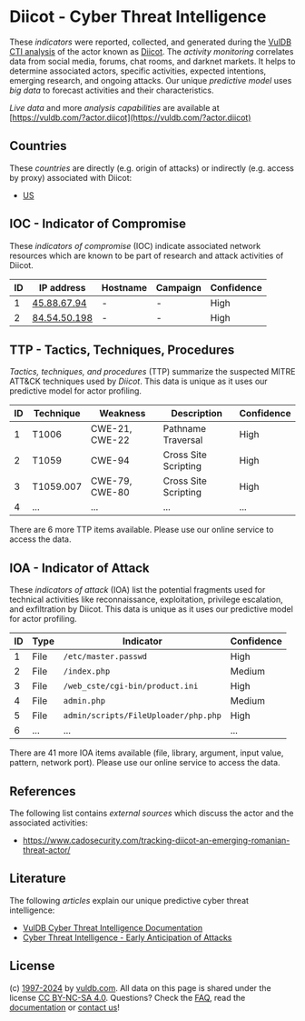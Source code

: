 # Diicot - Cyber Threat Intelligence

These _indicators_ were reported, collected, and generated during the [VulDB CTI analysis](https://vuldb.com/?kb.cti) of the actor known as [Diicot](https://vuldb.com/?actor.diicot). The _activity monitoring_ correlates data from social media, forums, chat rooms, and darknet markets. It helps to determine associated actors, specific activities, expected intentions, emerging research, and ongoing attacks. Our unique _predictive model_ uses _big data_ to forecast activities and their characteristics.

_Live data_ and more _analysis capabilities_ are available at [https://vuldb.com/?actor.diicot](https://vuldb.com/?actor.diicot)

## Countries

These _countries_ are directly (e.g. origin of attacks) or indirectly (e.g. access by proxy) associated with Diicot:

* [US](https://vuldb.com/?country.us)

## IOC - Indicator of Compromise

These _indicators of compromise_ (IOC) indicate associated network resources which are known to be part of research and attack activities of Diicot.

ID | IP address | Hostname | Campaign | Confidence
-- | ---------- | -------- | -------- | ----------
1 | [45.88.67.94](https://vuldb.com/?ip.45.88.67.94) | - | - | High
2 | [84.54.50.198](https://vuldb.com/?ip.84.54.50.198) | - | - | High

## TTP - Tactics, Techniques, Procedures

_Tactics, techniques, and procedures_ (TTP) summarize the suspected MITRE ATT&CK techniques used by _Diicot_. This data is unique as it uses our predictive model for actor profiling.

ID | Technique | Weakness | Description | Confidence
-- | --------- | -------- | ----------- | ----------
1 | T1006 | CWE-21, CWE-22 | Pathname Traversal | High
2 | T1059 | CWE-94 | Cross Site Scripting | High
3 | T1059.007 | CWE-79, CWE-80 | Cross Site Scripting | High
4 | ... | ... | ... | ...

There are 6 more TTP items available. Please use our online service to access the data.

## IOA - Indicator of Attack

These _indicators of attack_ (IOA) list the potential fragments used for technical activities like reconnaissance, exploitation, privilege escalation, and exfiltration by Diicot. This data is unique as it uses our predictive model for actor profiling.

ID | Type | Indicator | Confidence
-- | ---- | --------- | ----------
1 | File | `/etc/master.passwd` | High
2 | File | `/index.php` | Medium
3 | File | `/web_cste/cgi-bin/product.ini` | High
4 | File | `admin.php` | Medium
5 | File | `admin/scripts/FileUploader/php.php` | High
6 | ... | ... | ...

There are 41 more IOA items available (file, library, argument, input value, pattern, network port). Please use our online service to access the data.

## References

The following list contains _external sources_ which discuss the actor and the associated activities:

* https://www.cadosecurity.com/tracking-diicot-an-emerging-romanian-threat-actor/

## Literature

The following _articles_ explain our unique predictive cyber threat intelligence:

* [VulDB Cyber Threat Intelligence Documentation](https://vuldb.com/?kb.cti)
* [Cyber Threat Intelligence - Early Anticipation of Attacks](https://www.scip.ch/en/?labs.20201022)

## License

(c) [1997-2024](https://vuldb.com/?kb.changelog) by [vuldb.com](https://vuldb.com/?kb.about). All data on this page is shared under the license [CC BY-NC-SA 4.0](https://creativecommons.org/licenses/by-nc-sa/4.0/). Questions? Check the [FAQ](https://vuldb.com/?kb.faq), read the [documentation](https://vuldb.com/?kb) or [contact us](https://vuldb.com/?contact)!
